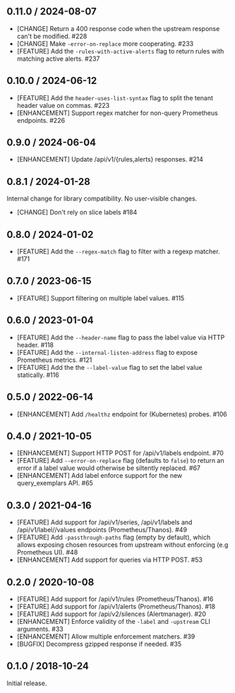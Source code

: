 ## 0.11.0 / 2024-08-07

* [CHANGE] Return a 400 response code when the upstream response can't be modified. #228
* [CHANGE] Make `-error-on-replace` more cooperating. #233
* [FEATURE] Add the `-rules-with-active-alerts` flag to return rules with matching active alerts. #237

## 0.10.0 / 2024-06-12

* [FEATURE] Add the `header-uses-list-syntax` flag to split the tenant header value on commas. #223
* [ENHANCEMENT] Support regex matcher for non-query Prometheus endpoints. #226

## 0.9.0 / 2024-06-04

* [ENHANCEMENT] Update /api/v1/{rules,alerts} responses. #214

## 0.8.1 / 2024-01-28

Internal change for library compatibility. No user-visible changes.

* [CHANGE] Don't rely on slice labels #184

## 0.8.0 / 2024-01-02

* [FEATURE] Add the `--regex-match` flag to filter with a regexp matcher. #171

## 0.7.0 / 2023-06-15

* [FEATURE] Support filtering on multiple label values. #115

## 0.6.0 / 2023-01-04

* [FEATURE] Add the `--header-name` flag to pass the label value via HTTP header. #118
* [FEATURE] Add the `--internal-listen-address` flag to expose Prometheus metrics. #121
* [FEATURE] Add the the `--label-value` flag to set the label value statically. #116

## 0.5.0 / 2022-06-14

* [ENHANCEMENT] Add `/healthz` endpoint for (Kubernetes) probes. #106

## 0.4.0 / 2021-10-05

* [ENHANCEMENT] Support HTTP POST for /api/v1/labels endpoint. #70
* [FEATURE] Add `--error-on-replace` flag (defaults to `false`) to return an error if a label value would otherwise be siltently replaced. #67
* [ENHANCEMENT] Add label enforce support for the new query_exemplars API. #65

## 0.3.0 / 2021-04-16

* [FEATURE] Add support for /api/v1/series, /api/v1/labels and /api/v1/label/<name>/values endpoints (Prometheus/Thanos). #49
* [FEATURE] Add `-passthrough-paths` flag (empty by default), which allows exposing chosen resources from upstream without enforcing (e.g Prometheus UI). #48
* [ENHANCEMENT] Add support for queries via HTTP POST. #53

## 0.2.0 / 2020-10-08

* [FEATURE] Add support for /api/v1/rules (Prometheus/Thanos). #16
* [FEATURE] Add support for /api/v1/alerts (Prometheus/Thanos). #18
* [FEATURE] Add support for /api/v2/silences (Alertmanager). #20
* [ENHANCEMENT] Enforce validity of the `-label` and `-upstream` CLI arguments. #33
* [ENHANCEMENT] Allow multiple enforcement matchers. #39
* [BUGFIX] Decompress gzipped response if needed. #35

## 0.1.0 / 2018-10-24

Initial release.
